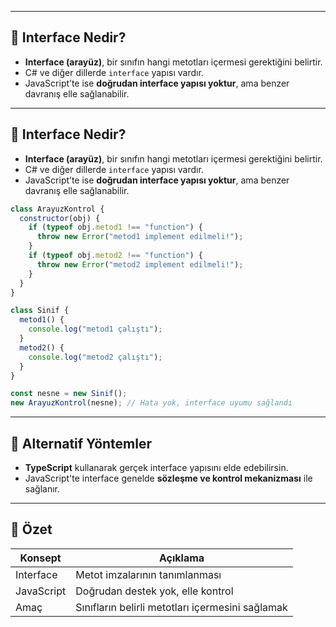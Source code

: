 
---

## 🔹 Interface Nedir?

- **Interface (arayüz)**, bir sınıfın hangi metotları içermesi gerektiğini belirtir.
- C# ve diğer dillerde `interface` yapısı vardır.
- JavaScript’te ise **doğrudan interface yapısı yoktur**, ama benzer davranış elle sağlanabilir.

---

## 🔹 Interface Nedir?

- **Interface (arayüz)**, bir sınıfın hangi metotları içermesi gerektiğini belirtir.
- C# ve diğer dillerde `interface` yapısı vardır.
- JavaScript’te ise **doğrudan interface yapısı yoktur**, ama benzer davranış elle sağlanabilir.

```js
class ArayuzKontrol {
  constructor(obj) {
    if (typeof obj.metod1 !== "function") {
      throw new Error("metod1 implement edilmeli!");
    }
    if (typeof obj.metod2 !== "function") {
      throw new Error("metod2 implement edilmeli!");
    }
  }
}

class Sinif {
  metod1() {
    console.log("metod1 çalıştı");
  }
  metod2() {
    console.log("metod2 çalıştı");
  }
}

const nesne = new Sinif();
new ArayuzKontrol(nesne); // Hata yok, interface uyumu sağlandı

```


---

## 🔹 Alternatif Yöntemler

- **TypeScript** kullanarak gerçek interface yapısını elde edebilirsin.
- JavaScript'te interface genelde **sözleşme ve kontrol mekanizması** ile sağlanır.

---
## 🧠 Özet

|Konsept|Açıklama|
|---|---|
|Interface|Metot imzalarının tanımlanması|
|JavaScript|Doğrudan destek yok, elle kontrol|
|Amaç|Sınıfların belirli metotları içermesini sağlamak|
